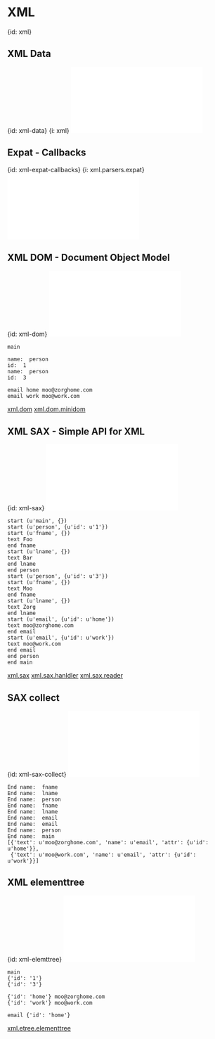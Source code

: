 # XML
{id: xml}

## XML Data
{id: xml-data}
{i: xml}
![](examples/xml/data.xml)


## Expat - Callbacks
{id: xml-expat-callbacks}
{i: xml.parsers.expat}
![](examples/xml/callbacks.py)


## XML DOM - Document Object Model
{id: xml-dom}
![](examples/xml/dom.py)

```
main

name:  person
id:  1
name:  person
id:  3

email home moo@zorghome.com
email work moo@work.com
```


<a href="http://docs.python.org/2/library/xml.dom.html">xml.dom</a>
<a href="http://docs.python.org/2/library/xml.dom.minidom.html">xml.dom.minidom</a>




## XML SAX - Simple API for XML
{id: xml-sax}
![](examples/xml/sax.py)

```
start (u'main', {})
start (u'person', {u'id': u'1'})
start (u'fname', {})
text Foo
end fname
start (u'lname', {})
text Bar
end lname
end person
start (u'person', {u'id': u'3'})
start (u'fname', {})
text Moo
end fname
start (u'lname', {})
text Zorg
end lname
start (u'email', {u'id': u'home'})
text moo@zorghome.com
end email
start (u'email', {u'id': u'work'})
text moo@work.com
end email
end person
end main
```


<a href="http://docs.python.org/2/library/xml.sax.html">xml.sax</a>
<a href="http://docs.python.org/2/library/xml.sax.handler.html">xml.sax.hanldler</a>
<a href="http://docs.python.org/2/library/xml.sax.reader.html">xml.sax.reader</a>




## SAX collect
{id: xml-sax-collect}
![](examples/xml/sax_collect.py)

```
End name:  fname
End name:  lname
End name:  person
End name:  fname
End name:  lname
End name:  email
End name:  email
End name:  person
End name:  main
[{'text': u'moo@zorghome.com', 'name': u'email', 'attr': {u'id': u'home'}},
 {'text': u'moo@work.com', 'name': u'email', 'attr': {u'id': u'work'}}]
```


## XML elementtree
{id: xml-elemttree}
![](examples/xml/tree.py)

```
main
{'id': '1'}
{'id': '3'}

{'id': 'home'} moo@zorghome.com
{'id': 'work'} moo@work.com

email {'id': 'home'}
```


<a href="http://docs.python.org/2/library/xml.etree.elementtree.html">xml.etree.elementtree</a>





